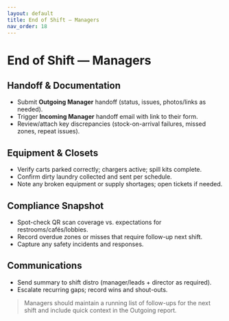 ```yaml
---
layout: default
title: End of Shift — Managers
nav_order: 18
---
```


# End of Shift — Managers

## Handoff & Documentation
- Submit **Outgoing Manager** handoff (status, issues, photos/links as needed).
- Trigger **Incoming Manager** handoff email with link to their form.
- Review/attach key discrepancies (stock-on-arrival failures, missed zones, repeat issues).

## Equipment & Closets
- Verify carts parked correctly; chargers active; spill kits complete.
- Confirm dirty laundry collected and sent per schedule.
- Note any broken equipment or supply shortages; open tickets if needed.

## Compliance Snapshot
- Spot-check QR scan coverage vs. expectations for restrooms/cafés/lobbies.
- Record overdue zones or misses that require follow-up next shift.
- Capture any safety incidents and responses.

## Communications
- Send summary to shift distro (manager/leads + director as required).
- Escalate recurring gaps; record wins and shout-outs.

> Managers should maintain a running list of follow-ups for the next shift and include quick context in the Outgoing report.